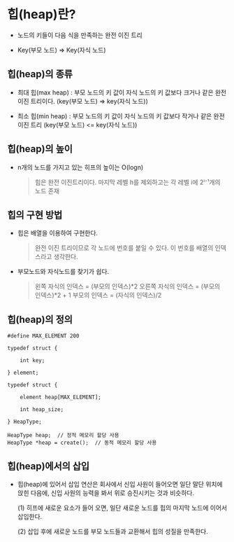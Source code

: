 # 힙(heap)란?

- 노드의 키들이 다음 식을 만족하는 완전 이진 트리

- Key(부모 노드) => Key(자식 노드)


## 힙(heap)의 종류

- 최대 힙(max heap) : 부모 노드의 키 값이 자식 노드의 키 값보다 크거나 같은 완전 이진 트리이다. (key(부모 노드) => key(자식 노드))

- 최소 힙(min heap) : 부모 노드의 키 값이 자식 노드의 키 값보다 작거나 같은 완전 이진 트리 (key(부모 노드) <= key(자식 노드))


## 힙(heap)의 높이

- n개의 노드를 가지고 있는 히프의 높이는 O(logn)
    > 힙은 완전 이진트리이다.
    > 마지막 레벨 h를 제외하고는 각 레벨 i에 2ⁱ⁻¹개의 노드 존재

    
## 힙의 구현 방법

- 힙은 배열을 이용하여 구현한다.
    > 완전 이진 트리이므로 각 노드에 번호를 붙일 수 있다.
    > 이 번호를 배열의 인덱스라고 생각한다.


- 부모노드와 자식노드를 찾기가 쉽다.
    > 왼쪽 자식의 인덱스 = (부모의 인덱스)*2
    > 오른쪽 자식의 인덱스 = (부모의 인덱스)*2 + 1
    > 부모의 인덱스 = (자식의 인덱스)/2



## 힙(heap)의 정의

    #define MAX_ELEMENT 200

    typedef struct {

        int key;

    } element;

    typedef struct {

        element heap[MAX_ELEMENT];

        int heap_size;

    } HeapType;

    HeapType heap;  // 정적 메모리 할당 사용
    HeapType *heap = create();  // 동적 메모리 할당 사용



## 힙(heap)에서의 삽입

- 힙(heap)에 있어서 삽입 연산은 회사에서 신입 사원이 들어오면 일단 말단 위치에 앉힌 다음에, 신입 사원의 능력을 봐서 위로 승진시키는 것과 비슷하다.

    (1) 히프에 새로운 요소가 들어 오면, 일단 새로운 노드를 힙의 마지막 노드에 이어서 삽입한다.

    (2) 삽입 후에 새로운 노드를 부모 노드들과 교환해서 힙의 성질을 만족한다.
